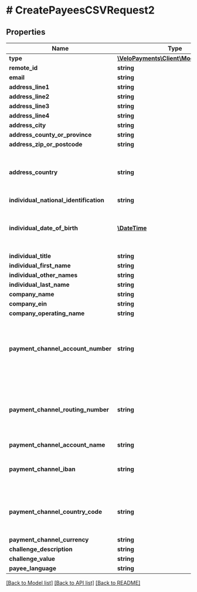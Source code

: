 # # CreatePayeesCSVRequest2

## Properties

Name | Type | Description | Notes
------------ | ------------- | ------------- | -------------
**type** | [**\VeloPayments\Client\Model\PayeeType**](PayeeType.md) |  | 
**remote_id** | **string** |  | 
**email** | **string** |  | 
**address_line1** | **string** |  | 
**address_line2** | **string** |  | [optional] 
**address_line3** | **string** |  | [optional] 
**address_line4** | **string** |  | [optional] 
**address_city** | **string** |  | 
**address_county_or_province** | **string** |  | [optional] 
**address_zip_or_postcode** | **string** |  | 
**address_country** | **string** | Must be a 2 character country code - per ISO 3166-1 | 
**individual_national_identification** | **string** |  | [optional] 
**individual_date_of_birth** | [**\DateTime**](\DateTime.md) | Must not be date in future. Example - 1970-05-20 | [optional] 
**individual_title** | **string** |  | [optional] 
**individual_first_name** | **string** |  | [optional] 
**individual_other_names** | **string** |  | [optional] 
**individual_last_name** | **string** |  | [optional] 
**company_name** | **string** |  | [optional] 
**company_ein** | **string** |  | [optional] 
**company_operating_name** | **string** |  | [optional] 
**payment_channel_account_number** | **string** | Either routing number and account number or only iban must be set | [optional] 
**payment_channel_routing_number** | **string** | Either routing number and account number or only iban must be set | [optional] 
**payment_channel_account_name** | **string** |  | [optional] 
**payment_channel_iban** | **string** | Must match the regular expression &#x60;&#x60;&#x60;^[A-Za-z0-9]+$&#x60;&#x60;&#x60;. | [optional] 
**payment_channel_country_code** | **string** | Must be a 2 character country code - per ISO 3166-1 | [optional] 
**payment_channel_currency** | **string** |  | [optional] 
**challenge_description** | **string** |  | [optional] 
**challenge_value** | **string** |  | [optional] 
**payee_language** | **string** |  | [optional] 

[[Back to Model list]](../../README.md#documentation-for-models) [[Back to API list]](../../README.md#documentation-for-api-endpoints) [[Back to README]](../../README.md)


